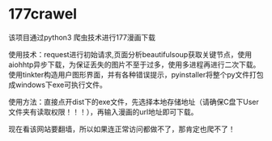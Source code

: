 # 177crawel

该项目通过python3 爬虫技术进行177漫画下载




使用技术：request进行初始请求,页面分析beautifulsoup获取关键节点，使用aiohhtp异步下载，为保证丢失的图片不至于过多，使用多进程再进行二次下载。使用tinkter构造用户图形界面，并有各种错误提示，pyinstaller将整个py文件打包成windows下exe可执行文件。





使用方法：直接点开dist下的exe文件，先选择本地存储地址（请确保C盘下User文件夹有读取权限！！！），再输入漫画的url地址即可下载。




现在看该网站要翻墙，所以如果连正常访问都做不了，那肯定也爬不了！
